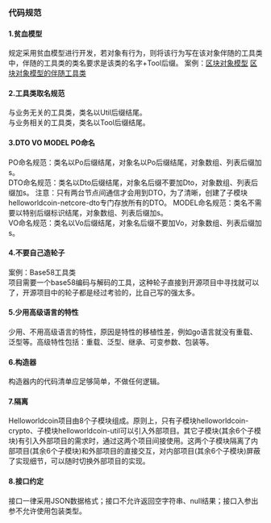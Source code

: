 ### 代码规范
#### 1.贫血模型
规定采用贫血模型进行开发，若对象有行为，则将该行为写在该对象伴随的工具类中，伴随的工具类的类名要求是该类的名字+Tool后缀。
案例：[区块对象模型](https://github.com/helloworldcoin/helloworldcoin-java/blob/master/helloworldcoin-core/src/main/java/com/helloworldcoin/core/model/Block.java)
[区块对象模型的伴随工具类](https://github.com/helloworldcoin/helloworldcoin-java/blob/master/helloworldcoin-core/src/main/java/com/helloworldcoin/core/tool/BlockTool.java)

#### 2.工具类取名规范
与业务无关的工具类，类名以Util后缀结尾。  
与业务相关的工具类，类名以Tool后缀结尾。

#### 3.DTO VO MODEL PO命名
PO命名规范：类名以Po后缀结尾，对象名以Po后缀结尾，对象数组、列表后缀加s。  
DTO命名规范：类名以Dto后缀结尾，对象名后缀不要加Dto，对象数组、列表后缀加s。 
注意：只有两台节点间通信才会用到DTO，为了清晰，创建了子模块helloworldcoin-netcore-dto专门存放所有的DTO。 
MODEL命名规范：类名不需要以特别后缀标识结尾，对象数组、列表后缀加s。  
VO命名规范：类名以Vo后缀结尾，对象名后缀不要加Vo，对象数组、列表后缀加s。  

#### 4.不要自己造轮子
案例：Base58工具类  
项目需要一个base58编码与解码的工具，这种轮子直接到开源项目中寻找就可以了，开源项目中的轮子都是经过考验的，比自己写的强太多。

#### 5.少用高级语言的特性
少用、不用高级语言的特性，原因是特性的移植性差，例如go语言就没有重载、泛型等。高级特性包括：重载、泛型、继承、可变参数、包装等。

#### 6.构造器
构造器内的代码清单应足够简单，不做任何逻辑。

#### 7.隔离
Helloworldcoin项目由8个子模块组成。原则上，只有子模块helloworldcoin-crypto、子模块helloworldcoin-util可以引入外部项目。其它子模块(其余6个子模块)有引入外部项目的需求时，通过这两个项目间接使用。这两个子模块隔离了内部项目(其余6个子模块)和外部项目的直接交互，对内部项目(其余6个子模块)屏蔽了实现细节，可以随时切换外部项目的实现。

#### 8.接口约定
接口一律采用JSON数据格式；接口不允许返回空字符串、null结果；接口入参出参不允许使用包装类型。

